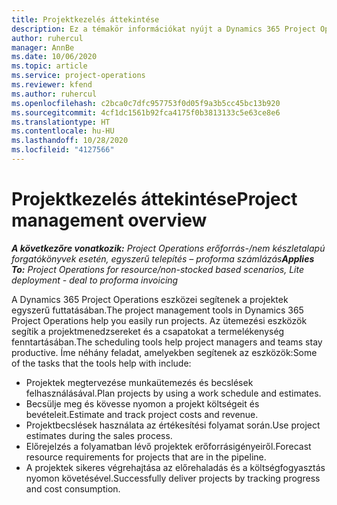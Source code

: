 ```yaml
---
title: Projektkezelés áttekintése
description: Ez a témakör információkat nyújt a Dynamics 365 Project Operations Projektmenedzsment funkciójáról.
author: ruhercul
manager: AnnBe
ms.date: 10/06/2020
ms.topic: article
ms.service: project-operations
ms.reviewer: kfend
ms.author: ruhercul
ms.openlocfilehash: c2bca0c7dfc957753f0d05f9a3b5cc45bc13b920
ms.sourcegitcommit: 4cf1dc1561b92fca4175f0b3813133c5e63ce8e6
ms.translationtype: HT
ms.contentlocale: hu-HU
ms.lasthandoff: 10/28/2020
ms.locfileid: "4127566"
---
```

# <a name="project-management-overview"></a><span data-ttu-id="d0c0e-103">Projektkezelés áttekintése</span><span class="sxs-lookup"><span data-stu-id="d0c0e-103">Project management overview</span></span>

<span data-ttu-id="d0c0e-104">_**A következőre vonatkozik:** Project Operations erőforrás-/nem készletalapú forgatókönyvek esetén, egyszerű telepítés – proforma számlázás_</span><span class="sxs-lookup"><span data-stu-id="d0c0e-104">_**Applies To:** Project Operations for resource/non-stocked based scenarios, Lite deployment - deal to proforma invoicing_</span></span>

<span data-ttu-id="d0c0e-105">A Dynamics 365 Project Operations eszközei segítenek a projektek egyszerű futtatásában.</span><span class="sxs-lookup"><span data-stu-id="d0c0e-105">The project management tools in Dynamics 365 Project Operations help you easily run projects.</span></span> <span data-ttu-id="d0c0e-106">Az ütemezési eszközök segítik a projektmenedzsereket és a csapatokat a termelékenység fenntartásában.</span><span class="sxs-lookup"><span data-stu-id="d0c0e-106">The scheduling tools help project managers and teams stay productive.</span></span> <span data-ttu-id="d0c0e-107">Íme néhány feladat, amelyekben segítenek az eszközök:</span><span class="sxs-lookup"><span data-stu-id="d0c0e-107">Some of the tasks that the tools help with include:</span></span>

- <span data-ttu-id="d0c0e-108">Projektek megtervezése munkaütemezés és becslések felhasználásával.</span><span class="sxs-lookup"><span data-stu-id="d0c0e-108">Plan projects by using a work schedule and estimates.</span></span>
- <span data-ttu-id="d0c0e-109">Becsülje meg és kövesse nyomon a projekt költségeit és bevételeit.</span><span class="sxs-lookup"><span data-stu-id="d0c0e-109">Estimate and track project costs and revenue.</span></span>
- <span data-ttu-id="d0c0e-110">Projektbecslések használata az értékesítési folyamat során.</span><span class="sxs-lookup"><span data-stu-id="d0c0e-110">Use project estimates during the sales process.</span></span>
- <span data-ttu-id="d0c0e-111">Előrejelzés a folyamatban lévő projektek erőforrásigényeiről.</span><span class="sxs-lookup"><span data-stu-id="d0c0e-111">Forecast resource requirements for projects that are in the pipeline.</span></span>
- <span data-ttu-id="d0c0e-112">A projektek sikeres végrehajtása az előrehaladás és a költségfogyasztás nyomon követésével.</span><span class="sxs-lookup"><span data-stu-id="d0c0e-112">Successfully deliver projects by tracking progress and cost consumption.</span></span>
